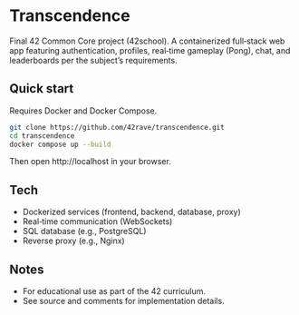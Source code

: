 # Transcendence

Final 42 Common Core project (42school). A containerized full‑stack web app featuring authentication, profiles, real‑time gameplay (Pong), chat, and leaderboards per the subject’s requirements.

## Quick start
Requires Docker and Docker Compose.

```bash
git clone https://github.com/42rave/transcendence.git
cd transcendence
docker compose up --build
```

Then open http://localhost in your browser.

## Tech
- Dockerized services (frontend, backend, database, proxy)
- Real‑time communication (WebSockets)
- SQL database (e.g., PostgreSQL)
- Reverse proxy (e.g., Nginx)

## Notes
- For educational use as part of the 42 curriculum.
- See source and comments for implementation details.
